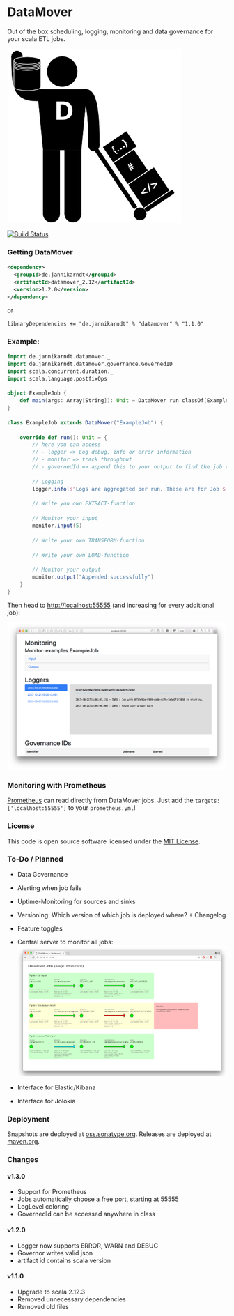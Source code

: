 # DataMover

Out of the box scheduling, logging, monitoring and data governance for your scala ETL jobs.

![DataMover logo](Resources/logo.png)

[![Build Status](https://travis-ci.org/JannikArndt/DataMover.svg?branch=master)](https://travis-ci.org/JannikArndt/DataMover)

### Getting DataMover

```xml
<dependency>
  <groupId>de.jannikarndt</groupId>
  <artifactId>datamover_2.12</artifactId>
  <version>1.2.0</version>
</dependency>
```

or

```sbtshell
libraryDependencies += "de.jannikarndt" % "datamover" % "1.1.0"
```

### Example:

```scala
import de.jannikarndt.datamover._
import de.jannikarndt.datamover.governance.GovernedID
import scala.concurrent.duration._
import scala.language.postfixOps

object ExampleJob {
    def main(args: Array[String]): Unit = DataMover run classOf[ExampleJob] every (10 seconds)
}

class ExampleJob extends DataMover("ExampleJob") {

    override def run(): Unit = {
        // here you can access
        // - logger => Log debug, info or error information
        // - monitor => track throughput
        // - governedId => append this to your output to find the job that generated it

        // Logging
        logger.info(s"Logs are aggregated per run. These are for Job ${governedId.identifier}.")

        // Write you own EXTRACT-function

        // Monitor your input
        monitor.input(5)
        
        // Write your own TRANSFORM-function

        // Write your own LOAD-function
        
        // Monitor your output
        monitor.output("Appended successfully")
    }
}
```

Then head to [http://localhost:55555](http://localhost:55555) (and increasing for every additional job):

![Monitoring Screenshot](Resources/monitoring_screenshot.png)

### Monitoring with Prometheus

[Prometheus](https://prometheus.io/download/) can read directly from DataMover jobs. Just add the `targets: ['localhost:55555']` to your `prometheus.yml`!

### License

This code is open source software licensed under the [MIT License](LICENSE).

### To-Do / Planned

- Data Governance
- Alerting when job fails
- Uptime-Monitoring for sources and sinks

- Versioning: Which version of which job is deployed where? + Changelog
- Feature toggles

- Central server to monitor all jobs:
![Monitoring Idea](Resources/monitoring_idea.png)

- Interface for Elastic/Kibana
- Interface for Jolokia

### Deployment

Snapshots are deployed at [oss.sonatype.org](https://oss.sonatype.org/content/repositories/snapshots/de/jannikarndt/datamover_2.12/).
Releases are deployed at [maven.org](https://repo1.maven.org/maven2/de/jannikarndt/datamover_2.12/).

### Changes

#### v1.3.0
- Support for Prometheus
- Jobs automatically choose a free port, starting at 55555
- LogLevel coloring
- GovernedId can be accessed anywhere in class

#### v1.2.0
- Logger now supports ERROR, WARN and DEBUG
- Governor writes valid json
- artifact id contains scala version

#### v1.1.0
- Upgrade to scala 2.12.3
- Removed unnecessary dependencies
- Removed old files